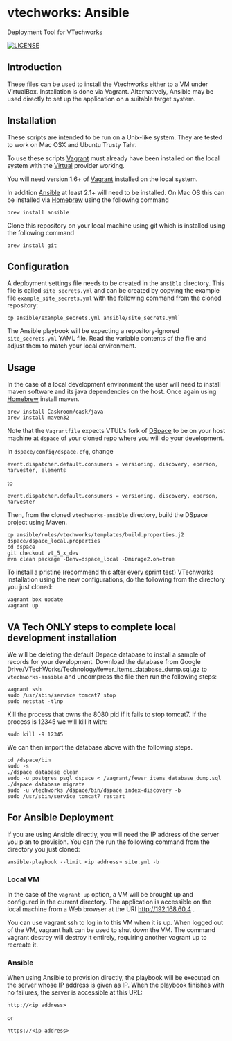 # vtechworks: Ansible

Deployment Tool for VTechworks

[![LICENSE](https://img.shields.io/badge/license-MIT-blue.svg?style=flat-square)](./LICENSE)

## Introduction

These files can be used to install the Vtechworks either to a VM under VirtualBox. Installation is done via Vagrant. Alternatively, Ansible may be used directly to set up the application on a suitable target system.

## Installation

These scripts are intended to be run on a Unix-like system. They are tested to work on Mac OSX and Ubuntu Trusty Tahr.

To use these scripts [Vagrant](https://vagrantup.com) must already have been installed on the local system with the [Virtual](https://virtualbox.org) provider working.

You will need version 1.6+ of [Vagrant](https://vagrantup.com) installed on the local system.

In addition [Ansible](https://ansible.com) at least 2.1+ will need to be installed. On Mac OS this can be installed via [Homebrew](https://brew.sh)
using the following command

```
brew install ansible
```

Clone this repository on your local machine using git which is installed using the following command
```
brew install git
```

## Configuration

A deployment settings file needs to be created in the `ansible` directory. This file is called `site_secrets.yml` and can be created by copying the example file `example_site_secrets.yml` with the following command from the cloned repository:

```
cp ansible/example_secrets.yml ansible/site_secrets.yml`
```

The Ansible playbook will be expecting a repository-ignored `site_secrets.yml` YAML file. Read the variable contents of the file and adjust them to match your local environment.

## Usage

In the case of a local development environment the user will need to install maven software and its java dependencies on the host. Once again using [Homebrew](https://brew.sh) install maven.

```
brew install Caskroom/cask/java
brew install maven32
```

Note that the `Vagrantfile` expects VTUL's fork of [DSpace](https://github.com/vtul/vtechworks.git) to be on your host machine at `dspace` of your cloned repo where you will do your development.

In `dspace/config/dspace.cfg`, change

```
event.dispatcher.default.consumers = versioning, discovery, eperson, harvester, elements
```
to

```
event.dispatcher.default.consumers = versioning, discovery, eperson, harvester
```

Then, from the cloned  `vtechworks-ansible` directory, build the DSpace project using Maven.

```
cp ansible/roles/vtechworks/templates/build.properties.j2 dspace/dspace_local.properties
cd dspace
git checkout vt_5_x_dev
mvn clean package -Denv=dspace_local -Dmirage2.on=true
```

To install a pristine (recommend this after every sprint test) VTechworks installation using the new configurations, do the following from the directory you just cloned:

```
vagrant box update
vagrant up
```

## VA Tech ONLY steps to complete local development installation

We will be deleting the default Dspace database to install a sample of records for your development. Download the database from Google Drive/VTechWorks/Technology/fewer_items_database_dump.sql.gz to `vtechworks-ansible` and uncompress the file then run the following steps:

```
vagrant ssh
sudo /usr/sbin/service tomcat7 stop
sudo netstat -tlnp
```

Kill the process that owns the 8080 pid if it fails to stop tomcat7. If the process is 12345 we will kill it with:

```
sudo kill -9 12345
```

We can then import the database above with the following steps.

```
cd /dspace/bin
sudo -s
./dspace database clean
sudo -u postgres psql dspace < /vagrant/fewer_items_database_dump.sql
./dspace database migrate
sudo -u vtechworks /dspace/bin/dspace index-discovery -b
sudo /usr/sbin/service tomcat7 restart
```

## For Ansible Deployment

If you are using Ansible directly, you will need the IP address of the server you plan to provision. You can the run the following command from the directory you just cloned:

```
ansible-playbook --limit <ip address> site.yml -b
```

### Local VM

In the case of the `vagrant up` option, a VM will be brought up and configured in the current directory. The application is accessible on the local machine from a Web browser at the URI http://192.168.60.4 .

You can use vagrant ssh to log in to this VM when it is up. When logged out of the VM, vagrant halt can be used to shut down the VM. The command vagrant destroy will destroy it entirely, requiring another vagrant up to recreate it.

### Ansible

When using Ansible to provision directly, the playbook will be executed on the server whose IP address is given as IP. When the playbook finishes with no failures, the server is accessible at this URL:

```
http://<ip address>
```

or

```
https://<ip address>
```
